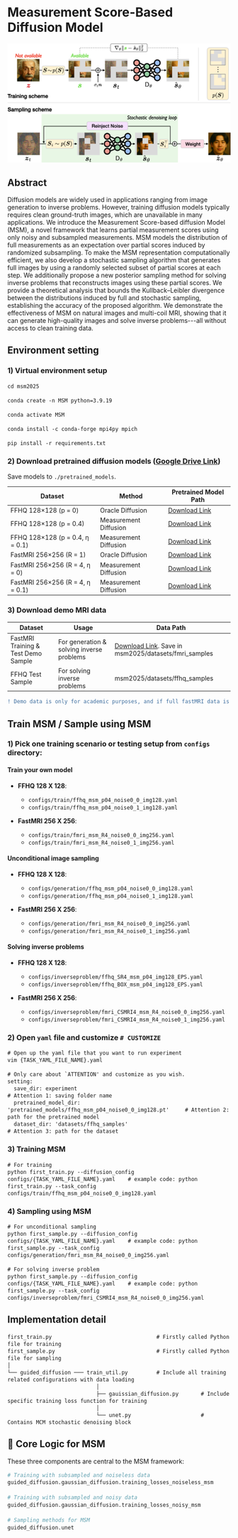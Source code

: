 # Measurement Score-Based Diffusion Model

![cover-img](./figures/cover.png)

## Abstract
Diffusion models are widely used in applications ranging from image generation to inverse problems. However, training diffusion models typically requires clean ground-truth images, which are unavailable in many applications. We introduce the Measurement Score-based diffusion Model (MSM), a novel framework that learns partial measurement scores using only noisy and subsampled measurements. MSM models the distribution of full measurements as an expectation over partial scores induced by randomized subsampling. To make the MSM representation computationally efficient, we also develop a stochastic sampling algorithm that generates full images by using a randomly selected subset of partial scores at each step. We additionally propose a new posterior sampling method for solving inverse problems that reconstructs images using these partial scores. We provide a theoretical analysis that bounds the Kullback–Leibler divergence between the distributions induced by full and stochastic sampling, establishing the accuracy of the proposed algorithm. We demonstrate the effectiveness of MSM on natural images and multi-coil MRI, showing that it can generate high-quality images and solve inverse problems---all without access to clean training data.

## Environment setting

### 1) Virtual environment setup
```
cd msm2025

conda create -n MSM python=3.9.19

conda activate MSM

conda install -c conda-forge mpi4py mpich

pip install -r requirements.txt
```

### 2) Download pretrained diffusion models ([Google Drive Link](https://drive.google.com/drive/u/1/folders/1hcS15aBcUSCJRKt4frr1ZI2E-_VkvzW-))

Save models to `./pretrained_models`.

| Dataset                           | Method                 | Pretrained Model Path                        |
|-----------------------------------|-------------------------|----------------------------------------------|
| FFHQ 128×128 (p = 0)              | Oracle Diffusion        | [Download Link](https://drive.google.com/file/d/1UcahMjVwcK7JKgHjOglGTnaCurCX44po/view?usp=sharing) |
| FFHQ 128×128 (p = 0.4)            | Measurement Diffusion   | [Download Link](https://drive.google.com/file/d/1eP96qKceUnENsR8B1PWKzlcio7TE9YtQ/view?usp=sharing) |
| FFHQ 128×128 (p = 0.4, η = 0.1)   | Measurement Diffusion   | [Download Link](https://drive.google.com/file/d/1mY_1cMie51LBJBZ-EDCVxjS-H8apgzOo/view?usp=sharing) |
| FastMRI 256×256 (R = 1)           | Oracle Diffusion        | [Download Link](https://drive.google.com/file/d/1UOSic2U-AIw_5pp_aNtdi6SnnMsJRKRW/view?usp=sharing) |
| FastMRI 256×256 (R = 4, η = 0)    | Measurement Diffusion   | [Download Link](https://drive.google.com/file/d/1z3whbmiY3mde-QU5WZlxZHSmuyZI-32U/view?usp=sharing) |
| FastMRI 256×256 (R = 4, η = 0.1)  | Measurement Diffusion   | [Download Link](https://drive.google.com/file/d/1kayX3-BeYcmVzqgDbBRDwcd0e7J_HDip/view?usp=sharing) |



### 3) Download demo MRI data

| Dataset                           | Usage                        | Data Path                        |
|-----------------------------------|------------------------------|----------------------------------------------|
| FastMRI Training & Test Demo Sample    | For generation & solving inverse problems               | [Download Link](https://drive.google.com/drive/u/1/folders/13tohHufSniLRvsO_Yc7CFFM4lzH3KTT-). Save in msm2025/datasets/fmri_samples |
| FFHQ Test Sample                  | For solving inverse problems | msm2025/datasets/ffhq_samples|

```diff
! Demo data is only for academic purposes, and if full fastMRI data is needed, please refer https://fastmri.med.nyu.edu/
```

## Train MSM / Sample using MSM

### 1) Pick one training scenario or testing setup from `configs` directory:

#### Train your own model

- **FFHQ 128 X 128**:
  - `configs/train/ffhq_msm_p04_noise0_0_img128.yaml`
  - `configs/train/ffhq_msm_p04_noise0_1_img128.yaml`

- **FastMRI 256 X 256**:
  - `configs/train/fmri_msm_R4_noise0_0_img256.yaml`
  - `configs/train/fmri_msm_R4_noise0_1_img256.yaml`

#### Unconditional image sampling

- **FFHQ 128 X 128**:
  - `configs/generation/ffhq_msm_p04_noise0_0_img128.yaml`
  - `configs/generation/ffhq_msm_p04_noise0_1_img128.yaml`

- **FastMRI 256 X 256**:
  - `configs/generation/fmri_msm_R4_noise0_0_img256.yaml`
  - `configs/generation/fmri_msm_R4_noise0_1_img256.yaml`

#### Solving inverse problems

- **FFHQ 128 X 128**:
  - `configs/inverseproblem/ffhq_SR4_msm_p04_img128_EPS.yaml`
  - `configs/inverseproblem/ffhq_BOX_msm_p04_img128_EPS.yaml`

- **FastMRI 256 X 256**:
  - `configs/inverseproblem/fmri_CSMRI4_msm_R4_noise0_0_img256.yaml`
  - `configs/inverseproblem/fmri_CSMRI4_msm_R4_noise0_1_img256.yaml`

### 2) Open `yaml` file and customize `# CUSTOMIZE`

```
# Open up the yaml file that you want to run experiment
vim {TASK_YAML_FILE_NAME}.yaml

# Only care about `ATTENTION' and customize as you wish.
setting:
  save_dir: experiment                                                          # Attention 1: saving folder name
  pretrained_model_dir: 'pretrained_models/ffhq_msm_p04_noise0_0_img128.pt'     # Attention 2: path for the pretrained model
  dataset_dir: 'datasets/ffhq_samples'                                          # Attention 3: path for the dataset 
```

### 3) Training MSM
```
# For training
python first_train.py --diffusion_config configs/{TASK_YAML_FILE_NAME}.yaml    # example code: python first_train.py --task_config configs/train/ffhq_msm_p04_noise0_0_img128.yaml
```

### 4) Sampling using MSM
```
# For unconditional sampling
python first_sample.py --diffusion_config configs/{TASK_YAML_FILE_NAME}.yaml    # example code: python first_sample.py --task_config configs/generation/fmri_msm_R4_noise0_0_img256.yaml

# For solving inverse problem
python first_sample.py --diffusion_config configs/{TASK_YAML_FILE_NAME}.yaml    # example code: python first_sample.py --task_config configs/inverseproblem/fmri_CSMRI4_msm_R4_noise0_0_img256.yaml
```

## Implementation detail

```
first_train.py                                 # Firstly called Python file for training
first_sample.py                                # Firstly called Python file for sampling
│   
└── guided_diffusion ─── train_util.py         # Include all training related configurations with data loading
							│   
							├── gauissian_diffusion.py       # Include specific training loss function for training
							│   
							└── unet.py                      # Contains MCM stochastic denoising block
```

## 🔑 Core Logic for MSM

These three components are central to the MSM framework:

```python
# Training with subsampled and noiseless data
guided_diffusion.gaussian_diffusion.training_losses_noiseless_msm

# Training with subsampled and noisy data
guided_diffusion.gaussian_diffusion.training_losses_noisy_msm

# Sampling methods for MSM
guided_diffusion.unet
```
